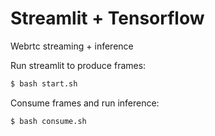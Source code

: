 # Streamlit + Tensorflow

Webrtc streaming + inference

Run streamlit to produce frames:

```bash
$ bash start.sh
```

Consume frames and run inference:

```bash
$ bash consume.sh
```
